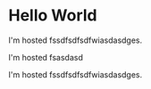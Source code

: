 
<html>
<body>

<h1>Hello World</h1>

<p>I'm hosted fssdfsdfsdfwiasdasdges.</p>
<p>I'm hosted fsasdasd</p>
<p>I'm hosted fssdfsdfsdfwiasdasdges.</p>
</body>
</html>